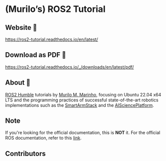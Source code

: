 (Murilo’s) ROS2 Tutorial
========================

Website 🤟
-----------
https://ros2-tutorial.readthedocs.io/en/latest/

Download as PDF 📀
-------------------
https://ros2-tutorial.readthedocs.io/_/downloads/en/latest/pdf/

About 📖
---------
[ROS2 Humble](https://docs.ros.org/en/humble/) tutorials by [Murilo M. Marinho](https://murilomarinho.info/), focusing on Ubuntu 22.04 x64 LTS and the programming practices of successful state-of-the-art robotics implementations such as the [SmartArmStack](https://github.com/SmartArmStack) and the [AISciencePlatform](https://github.com/AISciencePlatform).

Note
----
If you're looking for the official documentation, this is **NOT** it. For the official ROS documentation, refer to this [link](https://docs.ros.org).

Contributors
------------

<!-- readme: contributors -start -->
<!-- readme: contributors -end -->
